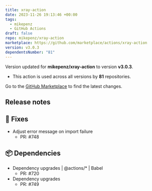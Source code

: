 ```yaml
---
title: xray-action
date: 2023-11-26 19:13:46 +00:00
tags:
  - mikepenz
  - GitHub Actions
draft: false
repo: mikepenz/xray-action
marketplace: https://github.com/marketplace/actions/xray-action
version: v3.0.3
dependentsNumber: "81"
---
```



Version updated for **mikepenz/xray-action** to version **v3.0.3**.
- This action is used across all versions by **81** repositories.

Go to the [GitHub Marketplace](https://github.com/marketplace/actions/xray-action) to find the latest changes.

## Release notes

## 🐛 Fixes

- Adjust error message on import failure
   - PR: #748

## 📦 Dependencies

- Dependency upgrades | @actions/* | Babel 
   - PR: #720
- Dependency upgrades
   - PR: #749


